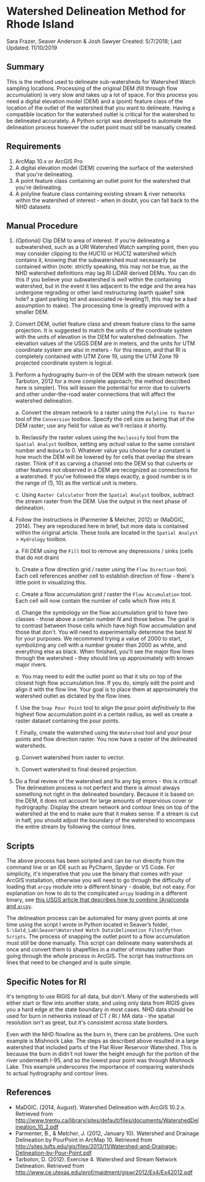 # Watershed Delineation Method for Rhode Island

Sara Frazer, Seaver Anderson & Josh Sawyer
Created: 5/7/2018; Last Updated: 11/10/2019

## Summary

This is the method used to delineate sub-watersheds for Watershed Watch sampling locations. Processing of the original DEM (fill through flow accumulation) is very slow and takes up a lot of space. For this process you need a digital elevation model (DEM) and a (point) feature class of the location of the outlet of the watershed that you want to delineate. Having a compatible location for the watershed outlet is critical for the watershed to be delineated accurately. A Python script was developed to automate the delineation process however the outlet point must still be manually created.

## Requirements

1. ArcMap 10.x or ArcGIS Pro
2. A digital elevation model (DEM) covering the surface of the watershed that you're delineating.
3. A point feature class containing an outlet point for the watershed that you're delineating.
4. A polyline feature class containing existing stream & river networks within the watershed of interest - when in doubt, you can fall back to the NHD datasets

## Manual Procedure

1. _(Optional)_ Clip DEM to area of interest. If you're delineating a subwatershed, such as a URI Watershed Watch sampling point, then you may consider clipping to the HUC10 or HUC12 watershed which contains it, knowing that the subwatershed must necessarily be contained within (note: strictly speaking, this may not be true, as the NHD watershed definitions may lag RI LiDAR derived DEMs. You can do this if you believe your subwatershed is _well_ within the containing watershed, but in the event it lies adjacent to the edge and the area has undergone regrading or other land restructuring (earth quake? sink hole? a giant parking lot and associated re-leveling?), this may be a bad assumption to make). The processing time is greatly improved with a smaller DEM.

2. Convert DEM, outlet feature class and stream feature class to the same projection. It is suggested to match the units of the coordinate system with the units of elevation in the DEM for watershed delineation. The elevation values of the USGS DEM are in meters, and the units for UTM coordinate system are also in meters - for this reason, and that RI is completely contained with UTM Zone 19, using the UTM Zone 19 projected coordinate system is logical.

3. Perform a hydrography _burn-in_ of the DEM with the stream network (see Tarboton, 2012 for a more complete approach; the method described here is simpler). This will lessen the potential for error due to culverts and other under-the-road water connections that will affect the watershed delineation.

    a. Convert the stream network to a raster using the `Polyline to Raster` tool of the `Conversion` toolbox. Specify the cell size as being that of the DEM raster; use any field for value as we'll reclass it shortly.

    b. Reclassify the raster values using the `Reclassify` tool from the `Spatial Analyst` toolbox, setting any _actual_ value to the same constant number and `NoData` to 0. Whatever value you choose for a constant is how much the DEM will be lowered by for cells that overlap the stream raster. Think of it as carving a channel into the DEM so that culverts or other features not observed in a DEM are recognized as connections for a watershed. If you've followed the steps exactly, a good number is in the range of (5, 10) as the vertical unit is meters.

    c. Using `Raster Calculator` from the `Spatial Analyst` toolbox, subtract the stream raster from the DEM. Use the output in the next phase of delineation.

4. Follow the instructions in (Parmenter & Melcher, 2012) or (MaDGIC, 2014). They are reproduced here in brief, but more data is contained within the original article. These tools are located in the `Spatial Analyst` > `Hydrology` toolbox.

    a. Fill DEM using the `Fill` tool to remove any depressions / sinks (cells that do not drain)

    b. Create a flow direction grid / raster using the `Flow Direction` tool. Each cell references another cell to establish direction of flow - there's little point in visualizing this.

    c. Create a flow accumulation grid / raster the `Flow Accumulation` tool. Each cell will now contain the number of cells which flow into it.

    d. Change the symbology on the flow accumulation grid to have two classes - those above a certain number _N_ and those below. The goal is to contrast between those cells which have high flow accumulation and those that don't. You will need to experimentally determine the best _N_ for your purposes. We recommend trying a value of 2000 to start, symbolizing any cell with a number greater than 2000 as white, and everything else as black. When finished, you'll see the major flow lines through the watershed - they should line up approximately with known major rivers.

    e. You may need to edit the outlet point so that it sits on top of the closest high flow accumulation line. If you do, simply edit the point and align it with the flow line. Your goal is to place them at approximately the watershed outlet as dictated by the flow lines.

    f. Use the `Snap Pour Point` tool to align the pour point _definitively_ to the highest flow accumulation point in a certain radius, as well as create a raster dataset containing the pour points.

    f. Finally, create the watershed using the `Watershed` tool and your pour points and flow direction raster. You now have a raster of the delineated watersheds.

    g. Convert watershed from raster to vector.

    h. Convert watershed to final desired projection.

5. Do a final review of the watershed and fix any big errors - this is critical! The delineation process is not perfect and there is almost always something not right in the delineated boundary. Because it is based on the DEM, it does not account for large amounts of impervious cover or hydrography. Display the stream network and contour lines on top of the watershed at the end to make sure that it makes sense. If a stream is cut in half, you should adjust the boundary of the watershed to encompass the entire stream by following the contour lines.

## Scripts

The above process has been scripted and can be run directly from the command line or an IDE such as PyCharm, Spyder or VS Code. For simplicity, it's imperative that you use the binary that comes with your ArcGIS installation, otherwise you will need to go through the difficulty of loading that `arcpy` module into a different binary - doable, but not easy. For explanation on how to do to the complicated `arcpy` loading in a different binary, see [this USGS article that describes how to combine (Ana)conda and `arcpy`](https://my.usgs.gov/confluence/display/EGIS/Using+Anaconda+modules+from+the+ESRI+python+environment).

The delineation process can be automated for many given points at one time using the script I wrote in Python located in Seaver’s folder, `S:\Gold_Lab\Seaver\Watershed Watch Data\Delineation Files\Python Scripts`. The process of snapping the outlet point to a flow accumulation must still be done manually. This script can delineate many  watersheds at once and convert them to shapefiles in a matter of minutes rather than going through the whole process in ArcGIS. The script has instructions on lines that need to be changed and is quite simple.

## Specific Notes for RI

It's tempting to use RIGIS for all data, but don't. Many of the watersheds will either start or flow into another state, and using only data from RIGIS gives you a hard edge at the state boundary in most cases. NHD data should be used for burn in networks instead of CT / RI / MA data - the spatial resolution isn't as great, but it's consistent across state borders.

Even _with_ the NHD flowline as the burn in, there can be problems. One such example is Mishnock Lake. The steps as described above resulted in a large watershed that included parts of the Flat River Reservoir Watershed. This is because the burn in didn't not lower the height enough for the portion of the river underneath I-95, and so the lowest pour point was through Mishnock Lake. This example underscores the importance of comparing watersheds to actual hydrography and contour lines.

## References

- MaDGIC. (2014, August). Watershed Delineation with ArcGIS 10.2.x. Retrieved from <http://www.trentu.ca/library/sites/default/files/documents/WatershedDelineation_10_2.pdf>
- Parmenter, B., & Melcher, J. (2012, January 10). Watershed and Drainage Delineation by PourPoint in ArcMap 10. Retrieved from <http://sites.tufts.edu/gis/files/2013/11/Watershed-and-Drainage-Delineation-by-Pour-Point.pdf>
- Tarboton, D. (2012). Exercise 4. Watershed and Stream Network Delineation. Retrieved from <http://www.ce.utexas.edu/prof/maidment/giswr2012/Ex4/Ex42012.pdf>
